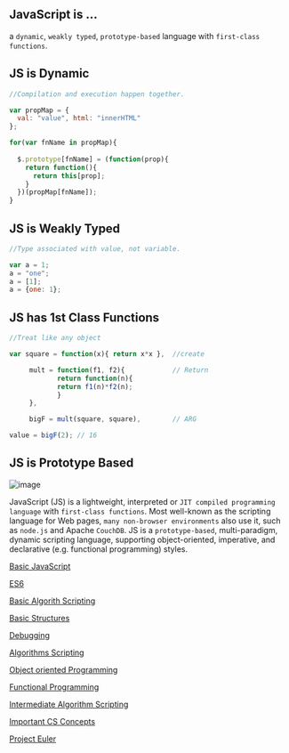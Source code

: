 ## JavaScript is ...
a `dynamic`, `weakly typed`, `prototype-based` language with `first-class functions`.

## JS is Dynamic
```js
//Compilation and execution happen together.

var propMap = {
  val: "value", html: "innerHTML"
};

for(var fnName in propMap){
	
  $.prototype[fnName] = (function(prop){
  	return function(){
  	  return this[prop];
  	}
  })(propMap[fnName]);
}
```

## JS is Weakly Typed
```js
//Type associated with value, not variable.

var a = 1;
a = "one";
a = [1];
a = {one: 1};
```
## JS has 1st Class Functions
```js
//Treat like any object

var square = function(x){ return x*x },  //create

  	 mult = function(f1, f2){            // Return
    		return function(n){
      		return f1(n)*f2(n);
    		}
  	 },

  	 bigF = mult(square, square),        // ARG

value = bigF(2); // 16
```

## JS is Prototype Based
![image](https://user-images.githubusercontent.com/34129569/42721434-90dd4da2-8758-11e8-870e-276cbabef051.png)



JavaScript (JS) is a lightweight, interpreted or `JIT compiled programming language` with `first-class functions`. Most well-known as the scripting language for Web pages, `many non-browser environments` also use it, such as `node.js` and Apache `CouchDB`. JS is a `prototype-based`, multi-paradigm, dynamic scripting language, supporting object-oriented, imperative, and declarative (e.g. functional programming) styles. 


[Basic JavaScript](https://github.com/ps0305/Javascript-Algorithms-And-Data-Structures/tree/master/Basic%20JavaScript)

[ES6](https://github.com/ps0305/Javascript-Algorithms-And-Data-Structures/tree/master/ES6)

[Basic Algorith Scripting](https://github.com/ps0305/Javascript-Algorithms-And-Data-Structures/tree/master/Basic%20Algorithm%20Scripting)

[Basic Structures](https://github.com/ps0305/Javascript-Algorithms-And-Data-Structures/tree/master/Basic%20Data%20Structures)

[Debugging](https://github.com/ps0305/Javascript-Algorithms-And-Data-Structures/tree/master/Debugging)

[Algorithms Scripting](https://github.com/ps0305/Javascript-Algorithms-And-Data-Structures/tree/master/Basic%20Algorithm%20Scripting)

[Object oriented Programming](https://github.com/ps0305/Javascript-Algorithms-And-Data-Structures/tree/master/Object%20Oriented%20Programming)

[Functional Programming](https://github.com/ps0305/Javascript-Algorithms-And-Data-Structures/tree/master/Functional%20Programming)

[Intermediate Algorithm Scripting](https://github.com/ps0305/Javascript-Algorithms-And-Data-Structures/tree/master/Intermediate%20Algorithm%20Scripting)

[Important CS Concepts](https://github.com/ps0305/Javascript-Algorithms-And-Data-Structures/tree/master/Important%20CS%20Concepts)

[Project Euler](https://github.com/ps0305/Javascript-Algorithms-And-Data-Structures/tree/master/Project%20Euler)


